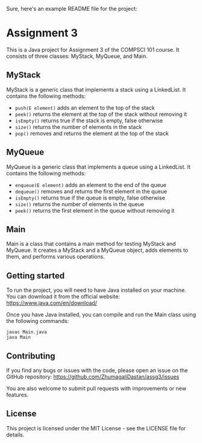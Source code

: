 Sure, here's an example README file for the project:

# Assignment 3

This is a Java project for Assignment 3 of the COMPSCI 101 course. It consists of three classes: MyStack, MyQueue, and Main.

## MyStack

MyStack is a generic class that implements a stack using a LinkedList. It contains the following methods:

- `push(E element)` adds an element to the top of the stack
- `peek()` returns the element at the top of the stack without removing it
- `isEmpty()` returns true if the stack is empty, false otherwise
- `size()` returns the number of elements in the stack
- `pop()` removes and returns the element at the top of the stack

## MyQueue

MyQueue is a generic class that implements a queue using a LinkedList. It contains the following methods:

- `enqueue(E element)` adds an element to the end of the queue
- `dequeue()` removes and returns the first element in the queue
- `isEmpty()` returns true if the queue is empty, false otherwise
- `size()` returns the number of elements in the queue
- `peek()` returns the first element in the queue without removing it

## Main

Main is a class that contains a main method for testing MyStack and MyQueue. It creates a MyStack and a MyQueue object, adds elements to them, and performs various operations.

## Getting started

To run the project, you will need to have Java installed on your machine. You can download it from the official website: https://www.java.com/en/download/

Once you have Java installed, you can compile and run the Main class using the following commands:

```
javac Main.java
java Main
```

## Contributing

If you find any bugs or issues with the code, please open an issue on the GitHub repository: https://github.com/ZhumagaliDastan/assg3/issues

You are also welcome to submit pull requests with improvements or new features.

## License

This project is licensed under the MIT License - see the LICENSE file for details.
